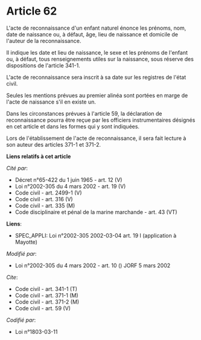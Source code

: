 # Article 62

L'acte de reconnaissance d'un enfant naturel énonce les prénoms, nom, date de naissance ou, à défaut, âge, lieu de naissance
et domicile de l'auteur de la reconnaissance.

Il indique les date et lieu de naissance, le sexe et les prénoms de l'enfant ou, à défaut, tous renseignements utiles sur la
naissance, sous réserve des dispositions de l'article 341-1.

L'acte de reconnaissance sera inscrit à sa date sur les registres de l'état civil.

Seules les mentions prévues au premier alinéa sont portées en marge de l'acte de naissance s'il en existe un.

Dans les circonstances prévues à l'article 59, la déclaration de reconnaissance pourra être reçue par les officiers
instrumentaires désignés en cet article et dans les formes qui y sont indiquées.

Lors de l'établissement de l'acte de reconnaissance, il sera fait lecture à son auteur des articles 371-1 et 371-2.

**Liens relatifs à cet article**

_Cité par_:

  - Décret n°65-422 du 1 juin 1965 - art. 12 (V)
  - Loi n°2002-305 du 4 mars 2002 - art. 19 (V)
  - Code civil - art. 2499-1 (V)
  - Code civil - art. 316 (V)
  - Code civil - art. 335 (M)
  - Code disciplinaire et pénal de la marine marchande - art. 43 (VT)

**Liens**:

  - SPEC_APPLI: Loi n°2002-305 2002-03-04 art. 19 I (application à Mayotte)

_Modifié par_:

  - Loi n°2002-305 du 4 mars 2002 - art. 10 () JORF 5 mars 2002

_Cite_:

  - Code civil - art. 341-1 (T)
  - Code civil - art. 371-1 (M)
  - Code civil - art. 371-2 (M)
  - Code civil - art. 59 (V)

_Codifié par_:

  - Loi n°1803-03-11

